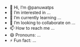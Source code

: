 - 👋 Hi, I’m @panuwatps
- 👀 I’m interested in ...
- 🌱 I’m currently learning ...
- 💞️ I’m looking to collaborate on ...
- 📫 How to reach me ...
- 😄 Pronouns: ...
- ⚡ Fun fact: ...

<!---
panuwatps/panuwatps is a ✨ special ✨ repository because its `README.md` (this file) appears on your GitHub profile.
You can click the Preview link to take a look at your changes.
--->
